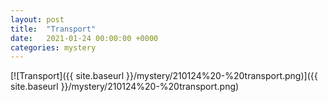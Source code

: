 ```yaml
---
layout: post
title:  "Transport"
date:   2021-01-24 00:00:00 +0000
categories: mystery
---
```


[![Transport]({{ site.baseurl }}/mystery/210124%20-%20transport.png)]({{ site.baseurl }}/mystery/210124%20-%20transport.png)


